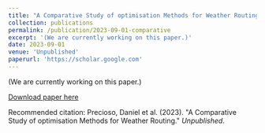 ```yaml
---
title: "A Comparative Study of optimisation Methods for Weather Routing"
collection: publications
permalink: /publication/2023-09-01-comparative
excerpt: '(We are currently working on this paper.)'
date: 2023-09-01
venue: 'Unpublished'
paperurl: 'https://scholar.google.com'
---
```

(We are currently working on this paper.)

[Download paper here](https://scholar.google.com)

Recommended citation: Precioso, Daniel et al. (2023). "A Comparative Study of optimisation Methods for Weather Routing." <i>Unpublished</i>.